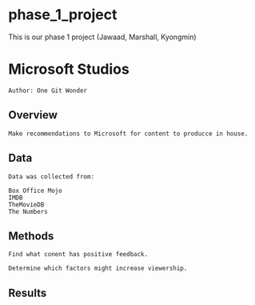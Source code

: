 # phase_1_project
This is our phase 1 project (Jawaad, Marshall, Kyongmin)


# Microsoft Studios

    Author: One Git Wonder

## Overview

    Make recommendations to Microsoft for content to producce in house.

## Data

    Data was collected from:

    Box Office Mojo
    IMDB
    TheMovieDB
    The Numbers 

## Methods

    Find what conent has positive feedback.
    
    Determine which factors might increase viewership.

## Results   
